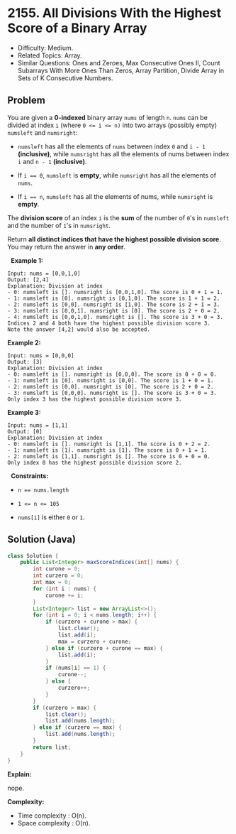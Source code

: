# 2155. All Divisions With the Highest Score of a Binary Array

- Difficulty: Medium.
- Related Topics: Array.
- Similar Questions: Ones and Zeroes, Max Consecutive Ones II, Count Subarrays With More Ones Than Zeros, Array Partition, Divide Array in Sets of K Consecutive Numbers.

## Problem

You are given a **0-indexed** binary array ```nums``` of length ```n```. ```nums``` can be divided at index ```i``` (where ```0 <= i <= n)``` into two arrays (possibly empty) ```numsleft``` and ```numsright```:


	
- ```numsleft``` has all the elements of ```nums``` between index ```0``` and ```i - 1``` **(inclusive)**, while ```numsright``` has all the elements of nums between index ```i``` and ```n - 1``` **(inclusive)**.
	
- If ```i == 0```, ```numsleft``` is **empty**, while ```numsright``` has all the elements of ```nums```.
	
- If ```i == n```, ```numsleft``` has all the elements of nums, while ```numsright``` is **empty**.


The **division score** of an index ```i``` is the **sum** of the number of ```0```'s in ```numsleft``` and the number of ```1```'s in ```numsright```.

Return ****all distinct indices** that have the **highest** possible **division score****. You may return the answer in **any order**.

 
**Example 1:**

```
Input: nums = [0,0,1,0]
Output: [2,4]
Explanation: Division at index
- 0: numsleft is []. numsright is [0,0,1,0]. The score is 0 + 1 = 1.
- 1: numsleft is [0]. numsright is [0,1,0]. The score is 1 + 1 = 2.
- 2: numsleft is [0,0]. numsright is [1,0]. The score is 2 + 1 = 3.
- 3: numsleft is [0,0,1]. numsright is [0]. The score is 2 + 0 = 2.
- 4: numsleft is [0,0,1,0]. numsright is []. The score is 3 + 0 = 3.
Indices 2 and 4 both have the highest possible division score 3.
Note the answer [4,2] would also be accepted.
```

**Example 2:**

```
Input: nums = [0,0,0]
Output: [3]
Explanation: Division at index
- 0: numsleft is []. numsright is [0,0,0]. The score is 0 + 0 = 0.
- 1: numsleft is [0]. numsright is [0,0]. The score is 1 + 0 = 1.
- 2: numsleft is [0,0]. numsright is [0]. The score is 2 + 0 = 2.
- 3: numsleft is [0,0,0]. numsright is []. The score is 3 + 0 = 3.
Only index 3 has the highest possible division score 3.
```

**Example 3:**

```
Input: nums = [1,1]
Output: [0]
Explanation: Division at index
- 0: numsleft is []. numsright is [1,1]. The score is 0 + 2 = 2.
- 1: numsleft is [1]. numsright is [1]. The score is 0 + 1 = 1.
- 2: numsleft is [1,1]. numsright is []. The score is 0 + 0 = 0.
Only index 0 has the highest possible division score 2.
```

 
**Constraints:**


	
- ```n == nums.length```
	
- ```1 <= n <= 105```
	
- ```nums[i]``` is either ```0``` or ```1```.



## Solution (Java)

```java
class Solution {
    public List<Integer> maxScoreIndices(int[] nums) {
        int curone = 0;
        int curzero = 0;
        int max = 0;
        for (int i : nums) {
            curone += i;
        }
        List<Integer> list = new ArrayList<>();
        for (int i = 0; i < nums.length; i++) {
            if (curzero + curone > max) {
                list.clear();
                list.add(i);
                max = curzero + curone;
            } else if (curzero + curone == max) {
                list.add(i);
            }
            if (nums[i] == 1) {
                curone--;
            } else {
                curzero++;
            }
        }
        if (curzero > max) {
            list.clear();
            list.add(nums.length);
        } else if (curzero == max) {
            list.add(nums.length);
        }
        return list;
    }
}
```

**Explain:**

nope.

**Complexity:**

* Time complexity : O(n).
* Space complexity : O(n).
